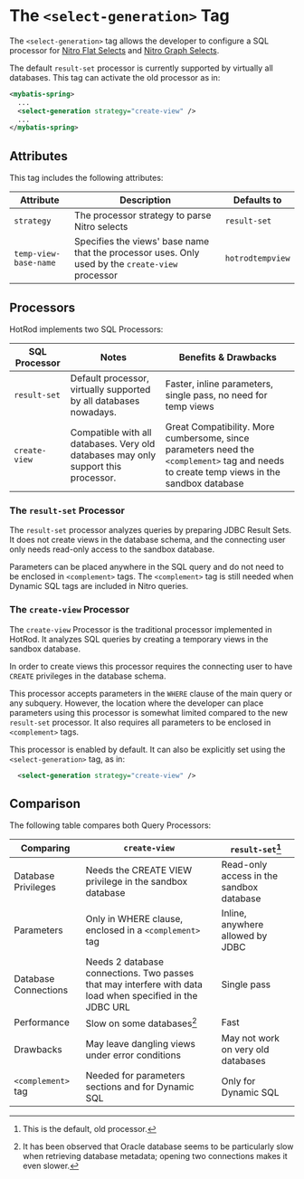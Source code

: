 # The `<select-generation>` Tag

The `<select-generation>` tag allows the developer to configure a SQL processor for 
[Nitro Flat Selects](../../nitro/nitro-flat-selects.md) and [Nitro Graph Selects](../../nitro/nitro-graph-selects.md).

The default `result-set` processor is currently supported by virtually all databases. This tag can activate the old processor
as in:

```xml
<mybatis-spring>
  ...
  <select-generation strategy="create-view" />
  ...
</mybatis-spring>
```

## Attributes

This tag includes the following attributes:

| Attribute | Description | Defaults to |
| -- | -- | -- |
| `strategy` | The processor strategy to parse Nitro selects | `result-set` |
| `temp-view-base-name` | Specifies the views' base name that the processor uses. Only used by the `create-view` processor | `hotrodtempview` |


## Processors

HotRod implements two SQL Processors:

| SQL Processor  | Notes | Benefits & Drawbacks |
|----------------|-------|---|
| `result-set` | Default processor, virtually supported by all databases nowadays. | Faster, inline parameters, single pass, no need for temp views |
| `create-view` | Compatible with all databases. Very old databases may only support this processor. | Great Compatibility. More cumbersome, since parameters need the `<complement>` tag and needs to create temp views in the sandbox database |


### The `result-set` Processor

The `result-set` processor analyzes queries by preparing JDBC Result Sets. It does not create views in the database schema, and
the connecting user only needs read-only access to the sandbox database.

Parameters can be placed anywhere in the SQL query and do not need to be enclosed in `<complement>` tags. The `<complement>` tag is 
still needed when Dynamic SQL tags are included in Nitro queries.


### The `create-view` Processor

The `create-view` Processor is the traditional processor implemented in HotRod. It analyzes SQL queries by creating a temporary views in 
the sandbox database. 

In order to create views this processor requires the connecting user to have `CREATE` privileges in the database schema.

This processor accepts parameters in the `WHERE` clause of the main query or any subquery. However, the location where the developer
can place parameters using this processor is somewhat limited compared to the new `result-set` processor. It also requires all 
parameters to be enclosed in `<complement>` tags.

This processor is enabled by default. It can also be explicitly set using the `<select-generation>` tag, as in:

```xml
  <select-generation strategy="create-view" />
```


## Comparison

The following table compares both Query Processors:

| Comparing  | `create-view` | `result-set`[^1] |
|----------------|-------|---|
| Database Privileges  | Needs the CREATE VIEW privilege in the sandbox database | Read-only access in the sandbox database |
| Parameters   | Only in WHERE clause, enclosed in a `<complement>` tag | Inline, anywhere allowed by JDBC |
| Database Connections | Needs 2 database connections. Two passes that may interfere with data load when specified in the JDBC URL | Single pass |
| Performance          | Slow on some databases[^2] | Fast |
| Drawbacks            | May leave dangling views under error conditions | May not work on very old databases |
| `<complement>` tag | Needed for parameters sections and for Dynamic SQL | Only for Dynamic SQL |


[^1]: This is the default, old processor.
[^2]: It has been observed that Oracle database seems to be particularly slow when retrieving database metadata; opening two connections
makes it even slower.

 
  
      